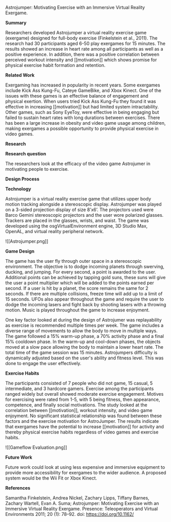 
Astrojumper: Motivating Exercise with an Immersive Virtual Reality Exergame.

**Summary**

Researchers developed Astrojumper a virtual reality exercise game (exergame) designed for full-body exercise (Finkelstein et al., 2011). The research had 30 participants aged 6-50 play exergames for 15 minutes. The results showed an increase in heart rate among all participants as well as a positive experience. In addition, there was a positive correlation between perceived workout intensity and [[motivation]] which shows promise for physical exercise habit formation and retention.

**Related Work**

Exergaming has increased in popularity in recent years. Some exergames include Kick Ass Kung-Fu, Cateye GameBike, and Xbox Kinect. One of the issues with these games is an effective balance of engagement and physical exertion. When users tried Kick Ass Kung-Fu they found it was effective in increasing [[motivation]] but had limited system intractability. Other games, such as Sony EyeToy, were effective in being engaging but failed to sustain heart rates with long durations between exercises. There has been a large increase in obesity and video game usage among children, making exergames a possible opportunity to provide physical exercise in video games. 

**Research**

**Research question**

The researchers look at the efficacy of the video game Astrojumer in motivating people to exercise.

**Design Process**

**Technology**

Astrojumper is a virtual reality exercise game that utilizes upper body motion tracking alongside a stereoscopic display. Astrojumper was played on a 3-sided projection display of size 8’x6’. The projectors used were Barco Gemini stereoscopic projectors and the user wore polarized glasses. Trackers are placed in the glasses, wrists, and waist. The game was developed using the osgVirtualEnvironment engine, 3D Studio Max, OpenAL, and virtual reality peripheral network. 

![[Astrojumper.png]]

**Game Design**

The game has the user fly through outer space in a stereoscopic environment. The objective is to dodge incoming planets through swerving, ducking, and jumping. For every second, a point is awarded to the user. Additional points can be achieved by tapping gold suns, these suns will give the user a point multiplier which will be added to the points earned per second. If a user is hit by a planet, the score remains the same for 2 seconds. If there are multiple collisions, freeze time will add up to a limit of 15 seconds. UFOs also appear throughout the game and require the user to dodge the incoming lasers and fight back by shooting lasers with a throwing motion. Music is played throughout the game to increase enjoyment. 

One key factor looked at during the design of Astrojumer was replayability as exercise is recommended multiple times per week. The game includes a diverse range of movements to allow the body to move in multiple ways. The game followed a 15% warm-up phase, a 70% activity phase and a final 15% cooldown phase. In the warm-up and cool-down phases, the objects moved at a slow pace allowing the body to maintain a lower heart rate. The total time of the game session was 15 minutes. Astrojumpers difficulty is dynamically adjusted based on the user's ability and fitness level. This was done to engage the user effectively. 

**Exercise Habits**

The participants consisted of 7 people who did not game, 15 casual, 5 intermediate, and 3 hardcore gamers. Exercise among the participants ranged widely but overall showed moderate exercise engagement. Motives for exercising were rated from 1-5, with 5 being fitness, then appearance, competence, and finally social motivations. The study looked at the correlation between [[motivation]], workout intensity, and video game enjoyment. No significant statistical relationship was found between these factors and the exercise motivation for AstroJumper. The results indicate that exergames have the potential to increase [[motivation]] for activity and thereby physical exercise habits regardless of video games and exercise habits. 

![[Gameflow Evaluation.png]]

**Future Work**

Future work could look at using less expensive and immersive equipment to provide more accessibility for exergames to the wider audience. A proposed system would be the Wii Fit or Xbox Kinect.

**References**
 
Samantha Finkelstein, Andrea Nickel, Zachary Lipps, Tiffany Barnes, Zachary Wartell, Evan A. Suma; Astrojumper: Motivating Exercise with an Immersive Virtual Reality Exergame. Presence: Teleoperators and Virtual Environments 2011; 20 (1): 78–92. doi: https://doi.org/10.1162/




